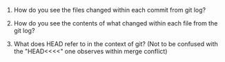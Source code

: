 1. How do you see the files changed within each commit from git log?

2. How do you see the contents of what changed within each file from the git log?

3. What does HEAD refer to in the context of git? (Not to be confused with the "HEAD<<<<" one observes within merge conflict)
